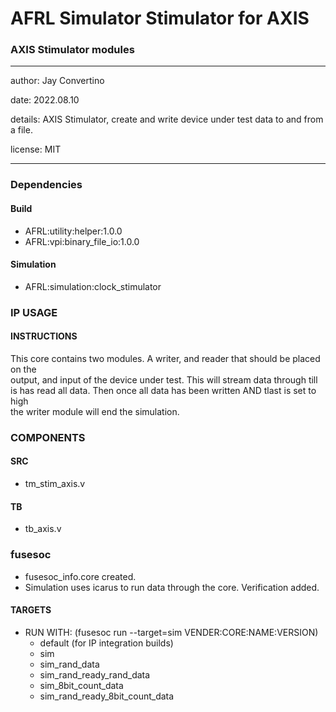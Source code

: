 # AFRL Simulator Stimulator for AXIS
### AXIS Stimulator modules
---

   author: Jay Convertino   
   
   date: 2022.08.10  
   
   details: AXIS Stimulator, create and write device under test data to and from a file.   
   
   license: MIT   
   
---

### Dependencies
#### Build

  - AFRL:utility:helper:1.0.0
  - AFRL:vpi:binary_file_io:1.0.0
  
#### Simulation
  - AFRL:simulation:clock_stimulator

### IP USAGE
#### INSTRUCTIONS

This core contains two modules. A writer, and reader that should be placed on the  
output, and input of the device under test. This will stream data through till  
is has read all data. Then once all data has been written AND tlast is set to high  
the writer module will end the simulation.

### COMPONENTS
#### SRC

* tm_stim_axis.v
  
#### TB

* tb_axis.v
  
### fusesoc

* fusesoc_info.core created.
* Simulation uses icarus to run data through the core. Verification added.

#### TARGETS

* RUN WITH: (fusesoc run --target=sim VENDER:CORE:NAME:VERSION)
  - default (for IP integration builds)
  - sim
  - sim_rand_data
  - sim_rand_ready_rand_data
  - sim_8bit_count_data
  - sim_rand_ready_8bit_count_data
